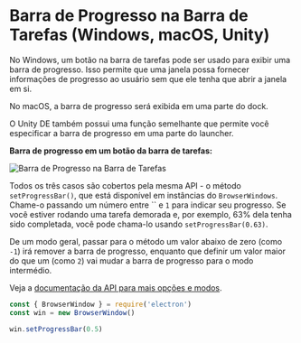 # Barra de Progresso na Barra de Tarefas (Windows, macOS, Unity)

No Windows, um botão na barra de tarefas pode ser usado para exibir uma barra de progresso. Isso permite que uma janela possa fornecer informações de progresso ao usuário sem que ele tenha que abrir a janela em si.

No macOS, a barra de progresso será exibida em uma parte do dock.

O Unity DE também possui uma função semelhante que permite você especificar a barra de progresso em uma parte do launcher.

**Barra de progresso em um botão da barra de tarefas:**

![Barra de Progresso na Barra de Tarefas](https://cloud.githubusercontent.com/assets/639601/5081682/16691fda-6f0e-11e4-9676-49b6418f1264.png)

Todos os três casos são cobertos pela mesma API - o método `setProgressBar()`, que está disponível em instâncias do `BrowserWindows`. Chame-o passando um número entre `` e `1` para indicar seu progresso. Se você estiver rodando uma tarefa demorada e, por exemplo, 63% dela tenha sido completada, você pode chama-lo usando `setProgressBar(0.63)`.

De um modo geral, passar para o método um valor abaixo de zero (como `-1`) irá remover a barra de progresso, enquanto que definir um valor maior do que um (como `2`) vai mudar a barra de progresso para o modo intermédio.

Veja a [documentação da API para mais opções e modos](../api/browser-window.md#winsetprogressbarprogress).

```javascript
const { BrowserWindow } = require('electron')
const win = new BrowserWindow()

win.setProgressBar(0.5)
```